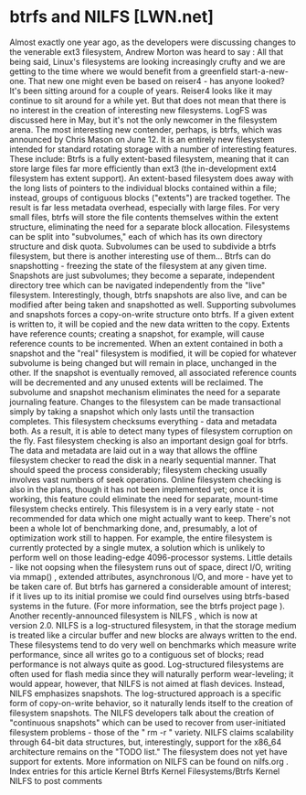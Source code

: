# btrfs and NILFS [LWN.net]

Almost exactly one year ago, as the developers were discussing changes to
the venerable ext3 filesystem, Andrew Morton was
heard to say
:
All that being said, Linux's filesystems are looking increasingly
	crufty and we are getting to the time where we would benefit from a
	greenfield start-a-new-one.  That new one might even be based on
	reiser4 - has anyone looked?  It's been sitting around for a couple
	of years.
Reiser4 looks like it may continue to sit around for a while yet.  But that
does not mean that there is no interest in the creation of interesting new
filesystems.  LogFS was
discussed
here
in May, but it's not the only newcomer in the filesystem arena.
The most interesting new contender, perhaps, is btrfs, which was
announced
by Chris Mason on
June 12.  It is an entirely new filesystem intended for standard
rotating storage with a number of interesting features.  These include:
Btrfs is a fully extent-based filesystem, meaning that it can store 
     large files far more efficiently than ext3 (the in-development ext4
     filesystem has extent support).  An extent-based filesystem does away
     with the long lists of pointers to the individual blocks contained
     within a file; instead, groups of contiguous blocks ("extents") are
     tracked together.  The result is far less metadata overhead,
     especially with large files.  For very small files, btrfs will store
     the file contents themselves within the extent structure, eliminating
     the need for a separate block allocation.
Filesystems can be split into "subvolumes," each of which has its own
     directory structure and disk quota.  Subvolumes can be used to
     subdivide a btrfs filesystem, but there is another interesting use of
     them...
Btrfs can do snapshotting - freezing the state of the filesystem at
     any given time.  Snapshots are just subvolumes; they become a
     separate, independent directory tree which can be navigated
     independently from the "live" filesystem.  Interestingly, though,
     btrfs snapshots are also live, and can be modified after being taken
     and snapshotted as well.
Supporting subvolumes and snapshots forces a copy-on-write structure
     onto btrfs.  If a given extent is written to, it will be copied and
     the new data written to the copy.  Extents have reference counts;
     creating a snapshot, for example, will cause reference counts to be
     incremented.  When an extent contained in both a snapshot and the "real"
     filesystem is modified, it will be copied for whatever subvolume is
     being changed but will remain in place, unchanged in the other.  If
     the snapshot is eventually removed, all associated reference counts
     will be decremented and any unused extents will be reclaimed.
The subvolume and snapshot mechanism eliminates the need for a
     separate journaling feature.  Changes to the filesystem can be made
     transactional simply by taking a snapshot which only lasts until the
     transaction completes.
This filesystem checksums everything - data and metadata both.  As a
     result, it is able to detect many types of filesystem corruption on
     the fly.
Fast filesystem checking is also an important design goal for btrfs.  The
data and metadata are laid out in a way that allows the offline filesystem
checker to read the disk in a nearly sequential manner.  That should speed
the process considerably; filesystem checking usually involves vast numbers
of seek operations.  Online filesystem checking is also in the plans,
though it has not been implemented yet; once it is working, this feature
could eliminate the need for separate, mount-time filesystem checks
entirely.
This filesystem is in a very early state - not recommended for data which
one might actually want to keep.  There's not been a whole lot of
benchmarking done, and, presumably, a lot of optimization work still to
happen.  For example, the entire filesystem is currently protected by a
single mutex, a solution which is unlikely to perform well on those
leading-edge 4096-processor systems.  Little details - like not oopsing
when the filesystem runs out of space, direct I/O, writing via
mmap()
, extended attributes, asynchronous I/O, and more - have yet
to be taken care of.  But btrfs has garnered a considerable amount of
interest; if it lives up to its initial promise we could find ourselves
using btrfs-based systems in the future.
(For more information, see
the btrfs project page
).
Another recently-announced filesystem is
NILFS
, which is now at
version 2.0.  NILFS is a log-structured filesystem, in that the
storage medium is treated like a circular buffer and new blocks are always
written to the end.  These filesystems tend to do very well on benchmarks
which measure write performance, since all writes go to a contiguous set of
blocks; read performance is not always quite as good.  Log-structured
filesystems are often used for flash media since they will naturally
perform wear-leveling; it would appear, however, that NILFS is not aimed at
flash devices.
Instead, NILFS emphasizes snapshots.  The log-structured approach is a
specific form of copy-on-write behavior, so it naturally lends itself to
the creation of filesystem snapshots.  The NILFS developers
talk
about the creation of "continuous
snapshots" which can be used to recover from user-initiated filesystem
problems - those of the "
rm -r
" variety.  NILFS claims
scalability through 64-bit data structures, but, interestingly, support for
the x86_64 architecture remains on the "TODO list."  The filesystem  does
not yet have support for extents.
More information on NILFS can be found on
nilfs.org
.
Index entries for this article
Kernel
Btrfs
Kernel
Filesystems/Btrfs
Kernel
NILFS
to post comments